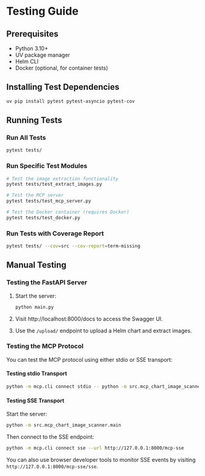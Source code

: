 # Testing Guide

## Prerequisites

- Python 3.10+
- UV package manager
- Helm CLI
- Docker (optional, for container tests)

## Installing Test Dependencies

```bash
uv pip install pytest pytest-asyncio pytest-cov
```

## Running Tests

### Run All Tests

```bash
pytest tests/
```

### Run Specific Test Modules

```bash
# Test the image extraction functionality
pytest tests/test_extract_images.py

# Test the MCP server
pytest tests/test_mcp_server.py

# Test the Docker container (requires Docker)
pytest tests/test_docker.py
```

### Run Tests with Coverage Report

```bash
pytest tests/ --cov=src --cov-report=term-missing
```

## Manual Testing

### Testing the FastAPI Server

1. Start the server:
   ```bash
   python main.py
   ```

2. Visit http://localhost:8000/docs to access the Swagger UI.

3. Use the `/upload/` endpoint to upload a Helm chart and extract images.

### Testing the MCP Protocol

You can test the MCP protocol using either stdio or SSE transport:

#### Testing stdio Transport

```bash
python -m mcp.cli connect stdio -- python -m src.mcp_chart_image_scanner.main
```

#### Testing SSE Transport

Start the server:

```bash
python -m src.mcp_chart_image_scanner.main
```

Then connect to the SSE endpoint:

```bash
python -m mcp.cli connect sse --url http://127.0.0.1:8000/mcp-sse
```

You can also use browser developer tools to monitor SSE events by visiting `http://127.0.0.1:8000/mcp-sse/sse`.

